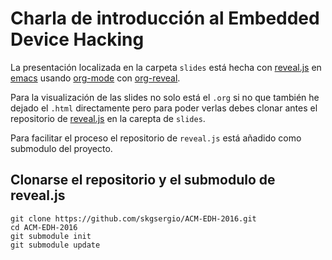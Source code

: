 Charla de introducción al Embedded Device Hacking
=================================================

La presentación localizada en la carpeta `slides` está hecha con
[reveal.js](http://lab.hakim.se/reveal-js/) en
[emacs](https://www.gnu.org/software/emacs/) usando
[org-mode](http://orgmode.org/) con
[org-reveal](https://github.com/yjwen/org-reveal).

Para la visualización de las slides no solo está el `.org` si no que también he
dejado el `.html` directamente pero para poder verlas debes clonar antes el
repositorio de [reveal.js](https://github.com/hakimel/reveal.js) en la carepta
de `slides`.

Para facilitar el proceso el repositorio de `reveal.js` está añadido como
submodulo del proyecto.

Clonarse el repositorio y el submodulo de reveal.js
---------------------------------------------------

```
git clone https://github.com/skgsergio/ACM-EDH-2016.git
cd ACM-EDH-2016
git submodule init
git submodule update
```
